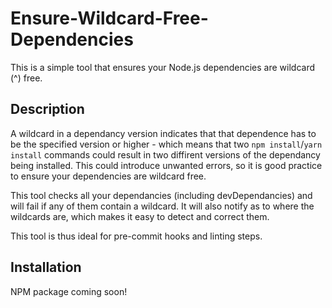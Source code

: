 # Ensure-Wildcard-Free-Dependencies

This is a simple tool that ensures your Node.js dependencies are wildcard (^) free.

## Description

A wildcard in a dependancy version indicates that that dependence has to be the specified version or higher - which means that two `npm install`/`yarn install` commands could result in two diffirent versions of the dependancy being installed. This could introduce unwanted errors, so it is good practice to ensure your dependencies are wildcard free. 

This tool checks all your dependancies (including devDependancies) and will fail if any of them contain a wildcard. It will also notify as to where the wildcards are, which makes it easy to detect and correct them. 

This tool is thus ideal for pre-commit hooks and linting steps.

## Installation

NPM package coming soon!
